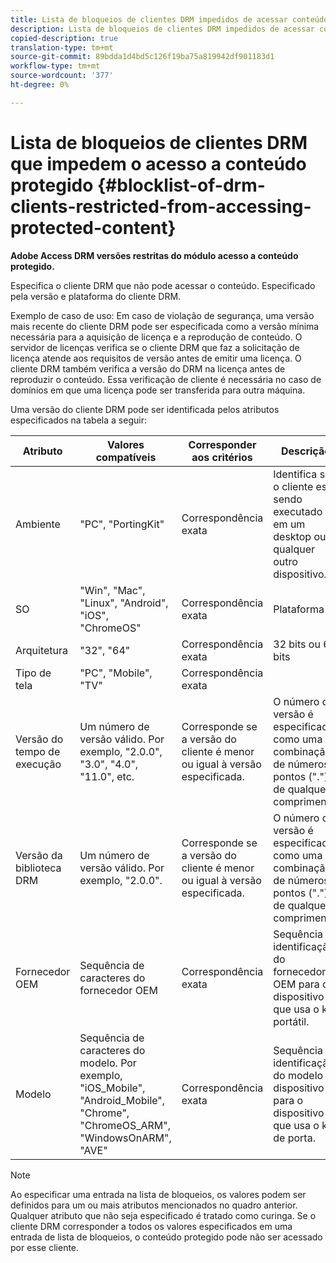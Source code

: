 ```yaml
---
title: Lista de bloqueios de clientes DRM impedidos de acessar conteúdo protegido
description: Lista de bloqueios de clientes DRM impedidos de acessar conteúdo protegido
copied-description: true
translation-type: tm+mt
source-git-commit: 89bdda1d4bd5c126f19ba75a819942df901183d1
workflow-type: tm+mt
source-wordcount: '377'
ht-degree: 0%

---
```



# Lista de bloqueios de clientes DRM que impedem o acesso a conteúdo protegido {#blocklist-of-drm-clients-restricted-from-accessing-protected-content}

**Adobe Access DRM versões restritas do módulo acesso a conteúdo protegido.**

Especifica o cliente DRM que não pode acessar o conteúdo. Especificado pela versão e plataforma do cliente DRM.

Exemplo de caso de uso: Em caso de violação de segurança, uma versão mais recente do cliente DRM pode ser especificada como a versão mínima necessária para a aquisição de licença e a reprodução de conteúdo. O servidor de licenças verifica se o cliente DRM que faz a solicitação de licença atende aos requisitos de versão antes de emitir uma licença. O cliente DRM também verifica a versão do DRM na licença antes de reproduzir o conteúdo. Essa verificação de cliente é necessária no caso de domínios em que uma licença pode ser transferida para outra máquina.

Uma versão do cliente DRM pode ser identificada pelos atributos especificados na tabela a seguir:

| **Atributo** | **Valores compatíveis** | **Corresponder aos critérios** | **Descrição** |
|---|---|---|---|
| Ambiente | &quot;PC&quot;, &quot;PortingKit&quot; | Correspondência exata | Identifica se o cliente está sendo executado em um desktop ou qualquer outro dispositivo. |
| SO | &quot;Win&quot;, &quot;Mac&quot;, &quot;Linux&quot;, &quot;Android&quot;, &quot;iOS&quot;, &quot;ChromeOS&quot; | Correspondência exata | Plataforma |
| Arquitetura | &quot;32&quot;, &quot;64&quot; | Correspondência exata | 32 bits ou 64 bits |
| Tipo de tela | &quot;PC&quot;, &quot;Mobile&quot;, &quot;TV&quot; | Correspondência exata |  |
| Versão do tempo de execução | Um número de versão válido. Por exemplo, &quot;2.0.0&quot;, &quot;3.0&quot;, &quot;4.0&quot;, &quot;11.0&quot;, etc. | Corresponde se a versão do cliente é menor ou igual à versão especificada. | O número da versão é especificado como uma combinação de números e pontos (&quot;.&quot;) de qualquer comprimento. |
| Versão da biblioteca DRM | Um número de versão válido. Por exemplo, &quot;2.0.0&quot;. | Corresponde se a versão do cliente é menor ou igual à versão especificada. | O número da versão é especificado como uma combinação de números e pontos (&quot;.&quot;) de qualquer comprimento. |
| Fornecedor OEM | Sequência de caracteres do fornecedor OEM | Correspondência exata | Sequência de identificação do fornecedor OEM para o dispositivo que usa o kit portátil. |
| Modelo | Sequência de caracteres do modelo. Por exemplo, &quot;iOS_Mobile&quot;, &quot;Android_Mobile&quot;, &quot;Chrome&quot;, &quot;ChromeOS_ARM&quot;, &quot;WindowsOnARM&quot;, &quot;AVE&quot; | Correspondência exata | Sequência de identificação do modelo de dispositivo para o dispositivo que usa o kit de porta. |

>[!NOTE]
>
>Ao especificar uma entrada na lista de bloqueios, os valores podem ser definidos para um ou mais atributos mencionados no quadro anterior. Qualquer atributo que não seja especificado é tratado como curinga. Se o cliente DRM corresponder a todos os valores especificados em uma entrada de lista de bloqueios, o conteúdo protegido pode não ser acessado por esse cliente.

